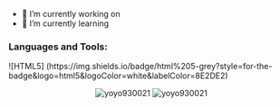 
- 🔭 I’m currently working on 
- 🌱 I’m currently learning 


<h3 align="left">Languages and Tools:</h3>
![HTML5] (https://img.shields.io/badge/html%205-grey?style=for-the-badge&logo=html5&logoColor=white&labelColor=8E2DE2)




<br>
<p align="center">
<img src="https://github-readme-stats.vercel.app/api?username=abbas-roholamin&show_icons=true&locale=en&theme=dark" alt="yoyo930021" />
<img src="https://github-readme-streak-stats.herokuapp.com/?user=abbas-roholamin&theme=dark" alt="yoyo930021" />
</p>

